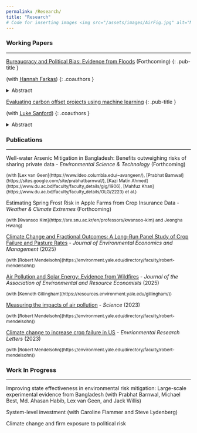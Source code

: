 ```yaml
---
permalink: /Research/
title: "Research"
# Code for inserting images <img src="/assets/images/AirFig.jpg" alt="My photo" width="400" height="400"> (can't figure out why it isn't working
---
```



### Working Papers
---
[Bureaucracy and Political Bias: Evidence from Floods](https://ceep.columbia.edu/sites/ceep.columbia.edu/files/content/papers/n35.pdf) (Forthcoming) 
{: .pub-title }

(with [Hannah Farkas](https://hannahfarkas.github.io/))
{: .coauthors }
<details>
  <summary>Abstract</summary>
  <p style="font-size:14px;"> We study whether bureaucrats preemptively reflect the executive politician’s preferences in their decisions. Combining novel administrative data from the Federal Emergency Management Agency (FEMA) with hydrological models, we find that a standard deviation decrease in a county’s alignment with the president leads to a 4 percentage point drop in the probability of bureaucrats flagging a county as requiring federal aid following an average-sized flooding event. This bias disappears in the most severe floods. We find evidence suggesting that such biases are significantly reduced when a career civil servant is overseeing the bureaucratic process rather than a political appointee.</p>
</details>

[Evaluating carbon offset projects using machine learning](https://www.dropbox.com/scl/fi/xqapd7tshm6pxiyjt0a64/Offset_Ver241211.pdf?rlkey=8ntm7f7b5xydthnewenkg31pm&st=9tavnndg&dl=0)
{: .pub-title }

(with [Luke Sanford](https://environment.yale.edu/directory/faculty/luke-sanford))
{: .coauthors }

<details>
  <summary>Abstract</summary>
  <p style="font-size:12px;"> Carbon offsets allow firms and governments to meet CO2 emissions targets by financing emissions reductions undertaken by other entities. For the financed offset projects to be effective, their resulting CO2 sequestration must be “additional,” meaning it exceeds what would have occurred in the absence of the project. Here, we use new high-resolution data on forest carbon to measure carbon sequestration in 93 forestry projects, accounting for over 80 percent of offsets in the California Carbon market. We develop a causal machine learning approach using satellite and geospatial data to assess the projects' additionality. Directly comparing the tons of forest-sequestered carbon to issued credits, we find that 48% of the credits sold were additional. However, if we exclude controversial first-year credits, the additionality increases to 74%. These results indicate that forestry projects do deliver real climate benefits, but also underscore persistent gaps: many credits still represent carbon that would have been sequestered even without offset payments. Strengthening offset protocols is therefore essential to ensure that carbon markets meaningfully advance climate mitigation.</p>
</details>

### Publications
---

Well-water Arsenic Mitigation in Bangladesh: Benefits outweighing risks of sharing private data - *Environmental Science & Technology* (Forthcoming)

<span style="font-size:12px;"> 
(with [Lex van Geen](https://www.ldeo.columbia.edu/~avangeen/), [Prabhat Barnwal](https://sites.google.com/site/prabhatbarnwal/), [Kazi Matin Ahmed](https://www.du.ac.bd/faculty/faculty_details/glg/1906), [Mahfuz Khan](https://www.du.ac.bd/faculty/faculty_details/GLG/2223) et al.)
</span>

Estimating Spring Frost Risk in Apple Farms from Crop Insurance Data - *Weather & Climate Extremes* (Forthcoming)

<span style="font-size:12px;"> 
(with [Kwansoo Kim](https://are.snu.ac.kr/en/professors/kwansoo-kim) and Jeongha Hwang)
</span>

[Climate Change and Fractional Outcomes: A Long-Run Panel Study of Crop Failure and Pasture Rates](https://www.science.org/doi/10.1126/science.adl2935) - *Journal of Environmental Economics and Management* (2025)

<span style="font-size:12px;"> 
(with [Robert Mendelsohn](https://environment.yale.edu/directory/faculty/robert-mendelsohn))
</span>

[Air Pollution and Solar Energy: Evidence from Wildfires](https://www.journals.uchicago.edu/doi/10.1086/731514) - *Journal of the Association of Environmental and Resource Economists* (2025)

<span style="font-size:12px;"> 
(with [Kenneth Gillingham](https://resources.environment.yale.edu/gillingham/))
</span>

[Measuring the impacts of air pollution](https://www.science.org/doi/10.1126/science.adl2935) - *Science* (2023)

<span style="font-size:12px;"> 
(with [Robert Mendelsohn](https://environment.yale.edu/directory/faculty/robert-mendelsohn))
</span>

[Climate change to increase crop failure in US](https://iopscience.iop.org/article/10.1088/1748-9326/acac41) - *Envrionmental Research Letters* (2023)

<span style="font-size:12px;"> 
(with [Robert Mendelsohn](https://environment.yale.edu/directory/faculty/robert-mendelsohn))
</span>

### Work In Progress
---
Improving state effectiveness in environmental risk mitigation: Large-scale experimental evidence from Bangladesh (with Prabhat Barnwal, Michael Best, Md. Ahasan Habib, Lex van Geen, and Jack Willis)

System-level investment (with Caroline Flammer and Steve Lydenberg)

Climate change and firm exposure to political risk

